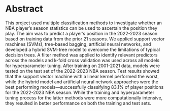 # Abstract
This project used multiple classification methods to investigate whether an NBA player’s season statistics can be used to ascertain the position they play. The aim was to predict a player’s position in the 2022-2023 season based on training data from the prior 21 seasons. We applied support vector machines (SVMs), tree-based bagging, artificial neural networks, and developed a hybrid SVM-tree model to overcome the limitations of typical decision trees. A filter method was applied to identify relevant predictors across the models and k-fold cross validation was used across all models for hyperparameter tuning. After training on 2001-2021 data, models were tested on the test set of the 2022-2023 NBA season. Test results showed that the support vector machine with a linear kernel performed the worst, while the hybrid model and artificial neural network approaches were the best performing models—successfully classifying 83.1% of player positions for the 2022-2023 NBA season. While the training and hyperparameter tuning process for the latter methods were more computationally intensive, they resulted in better performance on both the training and test sets.
